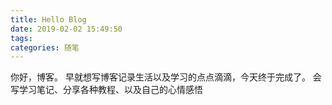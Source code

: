 ```yaml
---
title: Hello Blog
date: 2019-02-02 15:49:50
tags: 
categories: 随笔
---
```

你好，博客。
早就想写博客记录生活以及学习的点点滴滴，今天终于完成了。
会写学习笔记、分享各种教程、以及自己的心情感悟